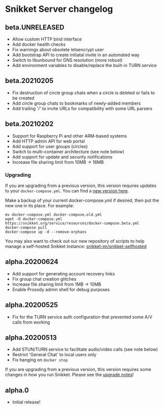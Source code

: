 # Snikket Server changelog

## beta.UNRELEASED

- Allow custom HTTP bind interface
- Add docker health checks
- Fix warnings about obsolete letsencrypt user
- Add bootstrap API to create initiatal invite in an automated way
- Switch to libunbound for DNS resolution (more robust)
- Add environment variables to disable/replace the built-in TURN service

## beta.20210205

- Fix destruction of circle group chats when a circle
    is deleted or fails to be created
- Add circle group chats to bookmarks of newly-added members
- Add trailing '/' to invite URLs for compatibility with some
    URL parsers

## beta.20210202

- Support for Raspberry Pi and other ARM-based systems
- Add HTTP admin API for web portal
- Add support for user groups (circles)
- Switch to multi-container architecture (see note below)
- Add support for update and security notifications
- Increase file sharing limit from 10MB -> 16MB

### Upgrading

If you are upgrading from a previous version, this version
requires updates to your `docker-compose.yml`. You can find
a [new version here](https://snikket.org/service/resources/docker-compose.beta.yml).

Make a backup of your current docker-compose.yml if desired,
then put the new one in its place. For example:

```
mv docker-compose.yml docker-compose.old.yml
wget -O docker-compose.yml https://snikket.org/service/resources/docker-compose.beta.yml
docker-compose pull
docker-compose up -d --remove-orphans
```

You may also want to check out our new repository of scripts to help
manage a self-hosted Snikket instance:
[snikket-im/snikket-selfhosted](https://github.com/snikket-im/snikket-selfhosted)

## alpha.20200624

- Add support for generating account recovery links
- Fix group chat creation glitches
- Increase file sharing limit from 1MB -> 10MB
- Enable Prosody admin shell for debug purposes

## alpha.20200525

- Fix for the TURN service auth configuration that prevented some A/V calls from working

## alpha.20200513

- Add STUN/TURN service to facilitate audio/video calls (see note below)
- Restrict 'General Chat' to local users only
- Fix hanging on `docker stop`

If you are upgrading from a previous version, this version requires some changes
in how you run Snikket. Please see the [upgrade notes](https://gist.github.com/mwild1/aa2af95b520bd44283d9062e7846a874)!

## alpha.0

- Initial release!
